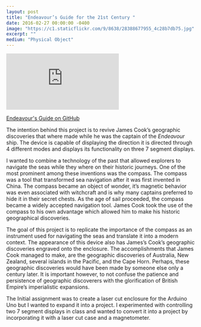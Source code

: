 ```yaml
---
layout: post
title: "Endeavour’s Guide for the 21st Century "
date: 2016-02-27 00:00:00 -0400
image: "https://c1.staticflickr.com/9/8638/28388677955_4c28b7db75.jpg"
excerpt: ""
medium: "Physical Object"
---
```


<iframe src="https://www.youtube.com/embed/tzNWS7Lbi3c" frameborder="0" allowfullscreen></iframe>

[Endeavour's Guide on GitHub](https://github.com/mbrav/EndeavoursGuide)

The intention behind this project is to revive James Cook’s geographic discoveries that where made while he was the captain of the *Endeavour* ship. The device is capable of displaying the direction it is directed through 4 different modes and displays its functionality on three 7 segment displays.

I wanted to combine a technology of the past that allowed explorers to navigate the seas while they where on their historic journeys. One of the most prominent among these inventions was the compass. The compass was a tool that transformed sea navigation after it was first invented in China. The compass became an object of wonder, it’s magnetic behavior was even associated with witchcraft and is why many captains preferred to hide it in their secret chests. As the age of sail proceeded, the compass became a widely accepted navigation tool. James Cook took the use of the compass to his own advantage which allowed him to make his historic geographical discoveries.

The goal of this project is to replicate the importance of the compass as an instrument used for navigating the seas and translate it into a modern context. The appearance of this device also has James’s Cook’s geographic discoveries engraved onto the enclosure. The accomplishments that James Cook managed to make, are the geographic discoveries of Australia, New Zealand, several islands in the Pacific, and the Cape Horn. Perhaps, these geographic discoveries would have been made by someone else only a century later. It is important however, to not confuse the patience and persistence of geographic discoverers with the glorification of British Empire’s imperialistic expansions.

The Initial assignment was to create a laser cut enclosure for the Arduino Uno but I wanted to expand it into a project. I experimented with controlling two 7 segment displays in class and wanted to convert it into a project by incorporating it with a laser cut case and a magnetometer.
